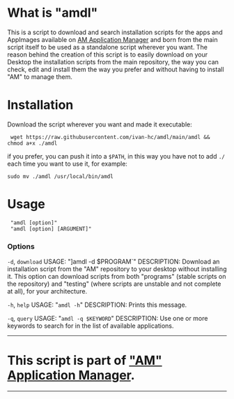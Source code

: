 # What is "amdl"
This is a script to download and search installation scripts for the apps and AppImages available on [AM Application Manager](https://github.com/ivan-hc/AM-application-manager) and born from the main script itself to be used as a standalone script wherever you want.
The reason behind the creation of this script is to easily download on your Desktop the installation scripts from the main repository, the way you can check, edit and install them the way you prefer and without having to install "AM" to manage them.

# Installation
Download the script wherever you want and made it executable:

     wget https://raw.githubusercontent.com/ivan-hc/amdl/main/amdl && chmod a+x ./amdl
if you prefer, you can push it into a `$PATH`, in this way you have not to add `./` each time you want to use it, for example:

    sudo mv ./amdl /usr/local/bin/amdl

# Usage
     "amdl [option]"   
  	 "amdl [option] [ARGUMENT]"
 	
### Options
    
  `-d`, `download`
  USAGE: "]amdl -d $PROGRAM`"
  DESCRIPTION: Download an installation script from the "AM" repository to your desktop without installing it. This option can download scripts from both "programs" (stable scripts on the repository) and "testing" (where scripts are
  unstable and not complete at all), for your architecture.
 
  `-h`, `help`
  USAGE: "`amdl -h`"
  DESCRIPTION: Prints this message. 
  
  `-q`, `query`
  USAGE: "`amdl -q $KEYWORD`"
  DESCRIPTION: Use one or more keywords to search for in the list of available applications.

-------------------------------------------------------
# This script is part of ["AM" Application Manager](https://github.com/ivan-hc/AM-application-manager).
-------------------------------------------------------
